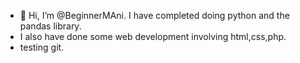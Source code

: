 - 👋 Hi, I’m @BeginnerMAni. I have completed doing python and the pandas library.
- I also have done some web development involving html,css,php.
- testing git.
 

